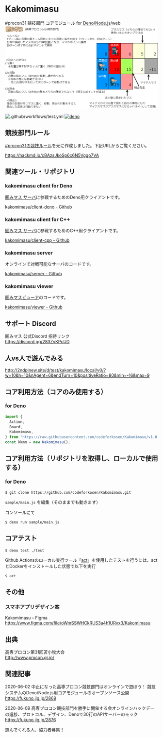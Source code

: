 # Kakomimasu

#procon31 競技部門 コアモジュール for
[Deno](https://deno.land/)/[Node.js](https://nodejs.org/ja/)/web\
<img src="https://raw.githubusercontent.com/kakomimasu/img/main/kakomimasu-img.drawio.png">

![.github/workflows/test.yml](https://github.com/codeforkosen/Kakomimasu/workflows/.github/workflows/test.yml/badge.svg)
[![deno](https://img.shields.io/static/v1?logo=deno&label=Deno&message=1.13.2)](https://deno.land/)

## 競技部門ルール

[#procon31の競技ルール](http://www.procon.gr.jp/?p=77044)を元に作成しました。下記URLからご覧ください。

https://hackmd.io/cBAzsJkoSp6c6N5Vggo7VA

## 関連ツール・リポジトリ

### kakomimasu client for Deno

[囲みマス サーバ](#kakomimasu-server)に参戦するためのDeno用クライアントです。

[kakomimasu/client-deno - Github](https://github.com/kakomimasu/client-deno)

### kakomimasu client for C++

[囲みマス サーバ](#kakomimasu-server)に参戦するためのC++用クライアントです。

[kakomimasu/client-cpp - Github](https://github.com/kakomimasu/client-cpp)

### kakomimasu server

オンラインで対戦可能なサーバのコードです。

[kakomimasu/server - Github](https://github.com/kakomimasu/server)

### kakomimasu viewer

[囲みマスビューア](https://kakomimasu.com)のコードです。

[kakomimasu/viewer - Github](https://github.com/kakomimasu/viewer)

## サポート Discord

囲みマス 公式Discord 招待リンク\
https://discord.gg/283ZvKPcUD

## 人vs人で遊んでみる

http://2ndpinew.site/d/test/kakomimasu/local/v0/?w=10&h=10&nAgent=6&endTurn=10&positiveRatio=80&min=-16&max=9

## コア利用方法（コアのみ使用する）

### for Deno

```typescript
import {
  Action,
  Board,
  Kakomimasu,
} from "https://raw.githubusercontent.com/codeforkosen/Kakomimasu/v1.0.0/Kakomimasu.js";
const kkmm = new Kakomimasu();
```

## コア利用方法（リポジトリを取得し、ローカルで使用する）

### for Deno

```console
$ git clone https://github.com/codeforkosen/Kakomimasu.git
```

`sample/main.js` を編集（そのままでも動きます）

コンソールにて

```console
$ deno run sample/main.js
```

## コアテスト

```console
$ deno test ./test
```

Github
Actionsのローカル実行ツール「[act](https://github.com/nektos/act)」を使用したテストを行うには、actとDockerをインストールした状態で以下を実行

```console
$ act
```

## その他

### スマホアプリデザイン案

Kakomimasu – Figma\
https://www.figma.com/file/oWmSSWHCkRUS3a4h1URvx3/Kakomimasu

## 出典

高専プロコン第31回苫小牧大会\
http://www.procon.gr.jp/

## 関連記事

2020-06-02 中止になった高専プロコン競技部門はオンラインで遊ぼう！
競技システムのDeno/Node.js用コアモジュールのオープンソース公開\
https://fukuno.jig.jp/2869

2020-06-09
高専プロコン競技部門を勝手に開催する会オンラインハックデーの進捗、プロトコル、デザイン、Denoで30行のAPIサーバーのモック\
https://fukuno.jig.jp/2876

遊んでくれる人、協力者募集！
